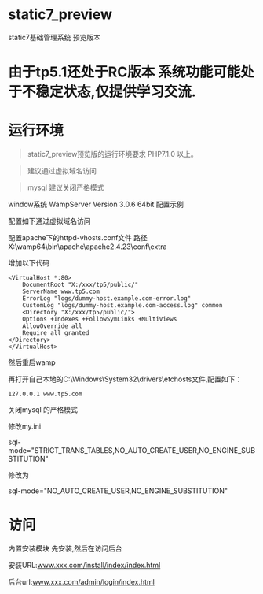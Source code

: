 # static7_preview
static7基础管理系统 预览版本  

# 由于tp5.1还处于RC版本 系统功能可能处于不稳定状态,仅提供学习交流.



运行环境 
===============

>  static7_preview预览版的运行环境要求 PHP7.1.0  以上。

> 建议通过虚拟域名访问

> mysql 建议关闭严格模式
 
window系统 WampServer Version 3.0.6 64bit 配置示例

配置如下通过虚拟域名访问

配置apache下的httpd-vhosts.conf文件 路径X:\wamp64\bin\apache\apache2.4.23\conf\extra

增加以下代码
~~~
<VirtualHost *:80>
    DocumentRoot "X:/xxx/tp5/public/"
    ServerName www.tp5.com
    ErrorLog "logs/dummy-host.example.com-error.log"
    CustomLog "logs/dummy-host.example.com-access.log" common
    <Directory "X:/xxx/tp5/public/">
    Options +Indexes +FollowSymLinks +MultiViews
    AllowOverride all
    Require all granted
</Directory>
</VirtualHost>
~~~
然后重启wamp

再打开自己本地的C:\Windows\System32\drivers\etchosts文件,配置如下：
~~~
127.0.0.1 www.tp5.com
~~~

关闭mysql 的严格模式

修改my.ini

sql-mode="STRICT_TRANS_TABLES,NO_AUTO_CREATE_USER,NO_ENGINE_SUBSTITUTION"

修改为

sql-mode="NO_AUTO_CREATE_USER,NO_ENGINE_SUBSTITUTION"   


# 访问

内置安装模块 先安装,然后在访问后台  

安装URL:www.xxx.com/install/index/index.html  

后台url:www.xxx.com/admin/login/index.html